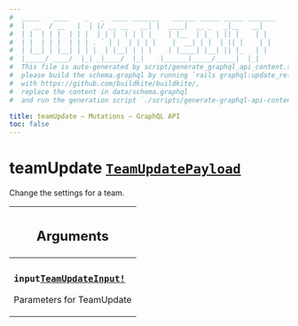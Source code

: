 ```yaml
---
#  _____   ____    _   _  ____ _______   ______ _____ _____ _______
#  |  __  / __   |  | |/ __ __   __| |  ____|  __ _   _|__   __|
#  | |  | | |  | | |  | | |  | | | |    | |__  | |  | || |    | |
#  | |  | | |  | | | . ` | |  | | | |    |  __| | |  | || |    | |
#  | |__| | |__| | | |  | |__| | | |    | |____| |__| || |_   | |
#  |_____/ ____/  |_| _|____/  |_|    |______|_____/_____|  |_|
#  This file is auto-generated by script/generate_graphql_api_content.sh,
#  please build the schema.graphql by running `rails graphql:update_reference_schema`
#  with https://github.com/buildkite/buildkite/,
#  replace the content in data/schema.graphql
#  and run the generation script `./scripts/generate-graphql-api-content.sh`.

title: teamUpdate – Mutations – GraphQL API
toc: false
---
```


<!-- vale off -->
<h1 class="has-pills" data-algolia-exclude>
  teamUpdate
  <a href="/docs/apis/graphql/schemas/object/teamupdatepayload" class="pill pill--object pill--normal-case pill--large" title="Go to OBJECT TeamUpdatePayload">
  <code>TeamUpdatePayload</code>
</a>

</h1>
<!-- vale on -->

Change the settings for a team.

<table class="responsive-table responsive-table--single-column-rows">
  <thead>
    <th>
      <h2 data-algolia-exclude>Arguments</h2>
    </th>
  </thead>
  <tbody>
    <tr><td><h3 class="is-small has-pills"><code>input</code><a href="/docs/apis/graphql/schemas/input_object/teamupdateinput" class="pill pill--input_object pill--normal-case pill--medium" title="Go to INPUT_OBJECT TeamUpdateInput"><code>TeamUpdateInput!</code></a></h3><p>Parameters for TeamUpdate</p></td></tr>
  </tbody>
</table>
